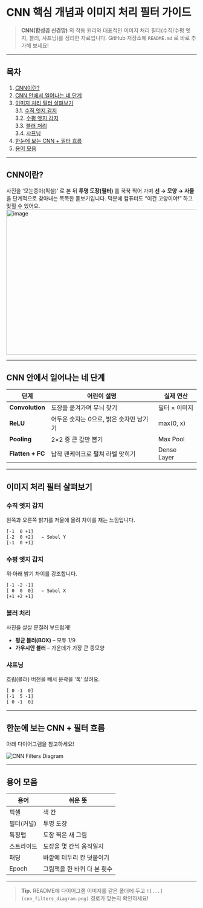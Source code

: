 # CNN 핵심 개념과 이미지 처리 필터 가이드

>**CNN(합성곱 신경망)** 의 작동 원리와 대표적인 이미지 처리 필터(수직/수평 엣지, 블러, 샤프닝)를 정리한 자료입니다. GitHub 저장소에 `README.md` 로 바로 추가해 보세요!

---

## 목차
1. [CNN이란?](#cnn이란)
2. [CNN 안에서 일어나는 네 단계](#cnn-안에서-일어나는-네-단계)
3. [이미지 처리 필터 살펴보기](#이미지-처리-필터-살펴보기)  
   3.1. [수직 엣지 감지](#수직-엣지-감지)  
   3.2. [수평 엣지 감지](#수평-엣지-감지)  
   3.3. [블러 처리](#블러-처리)  
   3.4. [샤프닝](#샤프닝)
4. [한눈에 보는 CNN + 필터 흐름](#한눈에-보는-cnn--필터-흐름)
5. [용어 모음](#용어-모음)

---

## CNN이란?
사진을 ‘모눈종이(픽셀)’ 로 본 뒤 **투명 도장(필터)** 를 꾹꾹 찍어 가며 **선 → 모양 → 사물** 을 단계적으로 찾아내는 똑똑한 돋보기입니다. 덕분에 컴퓨터도 “이건 고양이야!” 하고 맞힐 수 있어요.
<img width="526" height="384" alt="image" src="https://github.com/user-attachments/assets/53eb1551-901f-4595-997b-4b718a6b09ba" />

---

## CNN 안에서 일어나는 네 단계

| 단계 | 어린이 설명 | 실제 연산 |
|------|------------|-----------|
| **Convolution** | 도장을 옮겨가며 무늬 찾기 | 필터 × 이미지 |
| **ReLU** | 어두운 숫자는 0으로, 밝은 숫자만 남기기 | max(0, x) |
| **Pooling** | 2×2 중 큰 값만 뽑기 | Max Pool |
| **Flatten + FC** | 납작 팬케이크로 펼쳐 라벨 맞히기 | Dense Layer |

---

## 이미지 처리 필터 살펴보기

### 수직 엣지 감지
왼쪽과 오른쪽 밝기를 저울에 올려 차이를 재는 느낌입니다.

```txt
[-1  0 +1]
[-2  0 +2]   ← Sobel Y
[-1  0 +1]
```

### 수평 엣지 감지
위·아래 밝기 차이를 강조합니다.

```txt
[-1 -2 -1]
[ 0  0  0]   ← Sobel X
[+1 +2 +1]
```

### 블러 처리
사진을 살살 문질러 부드럽게!

* **평균 블러(BOX)** – 모두 1/9  
* **가우시안 블러** – 가운데가 가장 큰 종모양

### 샤프닝
흐림(블러) 버전을 빼서 윤곽을 ‘톡’ 살려요.

```txt
[ 0 -1  0]
[-1  5 -1]
[ 0 -1  0]
```

---

## 한눈에 보는 CNN + 필터 흐름
아래 다이어그램을 참고하세요!

![CNN Filters Diagram](cnn_filters_diagram.png)

---

## 용어 모음
| 용어 | 쉬운 뜻 |
|------|---------|
| 픽셀 | 색 칸 |
| 필터(커널) | 투명 도장 |
| 특징맵 | 도장 찍은 새 그림 |
| 스트라이드 | 도장을 몇 칸씩 움직일지 |
| 패딩 | 바깥에 테두리 칸 덧붙이기 |
| Epoch | 그림책을 한 바퀴 다 본 횟수 |

---

> **Tip.** README에 다이어그램 이미지를 같은 폴더에 두고 `![...](cnn_filters_diagram.png)` 경로가 맞는지 확인하세요!
